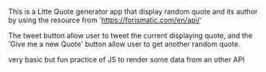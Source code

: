 This is a Litte Quote generator app that display random quote and its author by using the resource from 'https://forismatic.com/en/api/'

The tweet button allow user to tweet the current displaying quote, and the 'Give me a new Quote' button allow user to get another random quote.

very basic but fun practice of JS to render some data from an other API
